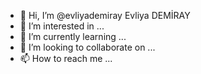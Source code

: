 - 👋 Hi, I’m @evliyademiray Evliya  DEMİRAY
- 👀 I’m interested in ...
- 🌱 I’m currently learning ...
- 💞️ I’m looking to collaborate on ...
- 📫 How to reach me ...

<!---
evliyademiray/evliyademiray is a ✨ special ✨ repository because its `README.md` (this file) appears on your GitHub profile.
You can click the Preview link to take a look at your changes.
--->
